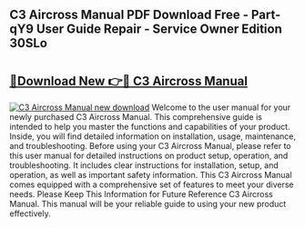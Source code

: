 ## C3 Aircross Manual PDF Download Free - Part-qY9 User Guide Repair - Service Owner Edition 30SLo

# <h2><a href="http://bc99040.oget.top/?id=C3+Aircross+Manual">🔗Download New 👉🔴 C3 Aircross Manual</a></h2>

[![C3 Aircross Manual new download](https://i.imgur.com/5g1atiW.png)](http://bc99040.oget.top/?id=C3+Aircross+Manual)
Welcome to the user manual for your newly purchased C3 Aircross Manual. This comprehensive guide is intended to help you master the functions and capabilities of your product. Inside, you will find detailed information on installation, usage, maintenance, and troubleshooting. Before using your C3 Aircross Manual, please refer to this user manual for detailed instructions on product setup, operation, and troubleshooting. It includes clear instructions for installation, setup, and operation, as well as important safety information. This C3 Aircross Manual comes equipped with a comprehensive set of features to meet your diverse needs. Please Keep This Information for Future Reference C3 Aircross Manual. This manual will be your reliable guide to using your new product effectively.
